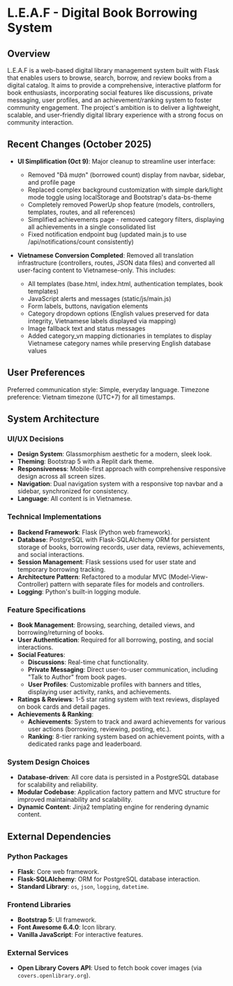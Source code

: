 # L.E.A.F - Digital Book Borrowing System

## Overview
L.E.A.F is a web-based digital library management system built with Flask that enables users to browse, search, borrow, and review books from a digital catalog. It aims to provide a comprehensive, interactive platform for book enthusiasts, incorporating social features like discussions, private messaging, user profiles, and an achievement/ranking system to foster community engagement. The project's ambition is to deliver a lightweight, scalable, and user-friendly digital library experience with a strong focus on community interaction.

## Recent Changes (October 2025)
- **UI Simplification (Oct 9)**: Major cleanup to streamline user interface:
  - Removed "Đã mượn" (borrowed count) display from navbar, sidebar, and profile page
  - Replaced complex background customization with simple dark/light mode toggle using localStorage and Bootstrap's data-bs-theme
  - Completely removed PowerUp shop feature (models, controllers, templates, routes, and all references)
  - Simplified achievements page - removed category filters, displaying all achievements in a single consolidated list
  - Fixed notification endpoint bug (updated main.js to use /api/notifications/count consistently)

- **Vietnamese Conversion Completed**: Removed all translation infrastructure (controllers, routes, JSON data files) and converted all user-facing content to Vietnamese-only. This includes:
  - All templates (base.html, index.html, authentication templates, book templates)
  - JavaScript alerts and messages (static/js/main.js)
  - Form labels, buttons, navigation elements
  - Category dropdown options (English values preserved for data integrity, Vietnamese labels displayed via mapping)
  - Image fallback text and status messages
  - Added category_vn mapping dictionaries in templates to display Vietnamese category names while preserving English database values

## User Preferences
Preferred communication style: Simple, everyday language.
Timezone preference: Vietnam timezone (UTC+7) for all timestamps.

## System Architecture

### UI/UX Decisions
- **Design System**: Glassmorphism aesthetic for a modern, sleek look.
- **Theming**: Bootstrap 5 with a Replit dark theme.
- **Responsiveness**: Mobile-first approach with comprehensive responsive design across all screen sizes.
- **Navigation**: Dual navigation system with a responsive top navbar and a sidebar, synchronized for consistency.
- **Language**: All content is in Vietnamese.

### Technical Implementations
- **Backend Framework**: Flask (Python web framework).
- **Database**: PostgreSQL with Flask-SQLAlchemy ORM for persistent storage of books, borrowing records, user data, reviews, achievements, and social interactions.
- **Session Management**: Flask sessions used for user state and temporary borrowing tracking.
- **Architecture Pattern**: Refactored to a modular MVC (Model-View-Controller) pattern with separate files for models and controllers.
- **Logging**: Python's built-in logging module.

### Feature Specifications
- **Book Management**: Browsing, searching, detailed views, and borrowing/returning of books.
- **User Authentication**: Required for all borrowing, posting, and social interactions.
- **Social Features**:
    - **Discussions**: Real-time chat functionality.
    - **Private Messaging**: Direct user-to-user communication, including "Talk to Author" from book pages.
    - **User Profiles**: Customizable profiles with banners and titles, displaying user activity, ranks, and achievements.
- **Ratings & Reviews**: 1-5 star rating system with text reviews, displayed on book cards and detail pages.
- **Achievements & Ranking**:
    - **Achievements**: System to track and award achievements for various user actions (borrowing, reviewing, posting, etc.).
    - **Ranking**: 8-tier ranking system based on achievement points, with a dedicated ranks page and leaderboard.

### System Design Choices
- **Database-driven**: All core data is persisted in a PostgreSQL database for scalability and reliability.
- **Modular Codebase**: Application factory pattern and MVC structure for improved maintainability and scalability.
- **Dynamic Content**: Jinja2 templating engine for rendering dynamic content.

## External Dependencies

### Python Packages
- **Flask**: Core web framework.
- **Flask-SQLAlchemy**: ORM for PostgreSQL database interaction.
- **Standard Library**: `os`, `json`, `logging`, `datetime`.

### Frontend Libraries
- **Bootstrap 5**: UI framework.
- **Font Awesome 6.4.0**: Icon library.
- **Vanilla JavaScript**: For interactive features.

### External Services
- **Open Library Covers API**: Used to fetch book cover images (via `covers.openlibrary.org`).